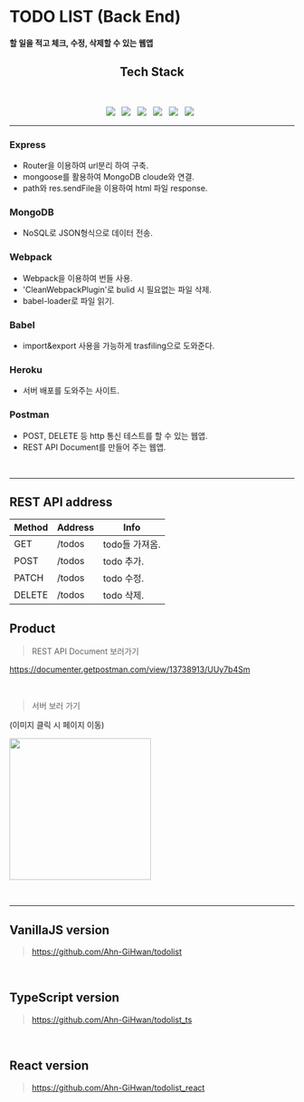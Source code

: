 # TODO LIST (Back End)

**할 일을 적고 체크, 수정, 삭제할 수 있는 웹앱**

<h2 align="center"><b> Tech Stack </b></h2>
</br>
<p align="center">
<img src="https://img.shields.io/badge/Express-000000?style=flat-square&logo=Express&logoColor=white"/></a> &nbsp
<img src="https://img.shields.io/badge/MongoDB-47A248?style=flat-square&logo=MongoDB&logoColor=white"/></a> &nbsp
<img src="https://img.shields.io/badge/Webpack-8DD6F9?style=flat-square&logo=webpack&logoColor=white"/></a> &nbsp
<img src="https://img.shields.io/badge/Babel-F9DC3E?style=flat-square&logo=Babel&logoColor=white"/></a> &nbsp
<img src="https://img.shields.io/badge/Heroku-430098?style=flat-square&logo=Heroku&logoColor=white"/></a> &nbsp
<img src="https://img.shields.io/badge/Postman-FF6C37?style=flat-square&logo=Postman&logoColor=white"/></a> &nbsp
<hr>

### Express

- Router을 이용하여 url분리 하여 구축.
- mongoose를 활용하여 MongoDB cloude와 연결.
- path와 res.sendFile을 이용하여 html 파일 response.

### MongoDB

- NoSQL로 JSON형식으로 데이터 전송.

### Webpack

- Webpack을 이용하여 번들 사용.
- 'CleanWebpackPlugin'로 bulid 시 필요없는 파일 삭제.
- babel-loader로 파일 읽기.

### Babel

- import&export 사용을 가능하게 trasfiling으로 도와준다.

### Heroku

- 서버 배포를 도와주는 사이트.

### Postman

- POST, DELETE 등 http 통신 테스트를 할 수 있는 웹앱.
- REST API Document를 만들어 주는 웹앱.

<br>
<hr>

## REST API address

| Method | Address | Info           |
| ------ | ------- | -------------- |
| GET    | /todos  | todo들 가져옴. |
| POST   | /todos  | todo 추가.     |
| PATCH  | /todos  | todo 수정.     |
| DELETE | /todos  | todo 삭제.     |

##

## Product

> REST API Document 보러가기

https://documenter.getpostman.com/view/13738913/UUy7b4Sm

<br>

> 서버 보러 가기

(이미지 클릭 시 페이지 이동)

[<img src="https://images.velog.io/images/ahngh/post/a88b5d36-b117-4cbc-b48e-5f037c1ff9f9/%E1%84%89%E1%85%B3%E1%84%8F%E1%85%B3%E1%84%85%E1%85%B5%E1%86%AB%E1%84%89%E1%85%A3%E1%86%BA%202021-10-09%20%E1%84%8B%E1%85%A9%E1%84%92%E1%85%AE%208.34.28.png" width="250">](https://skytodo-express.herokuapp.com/)

<br>
<hr>

## VanillaJS version

> https://github.com/Ahn-GiHwan/todolist

<br>

## TypeScript version

> https://github.com/Ahn-GiHwan/todolist_ts

<br>

## React version

> https://github.com/Ahn-GiHwan/todolist_react
